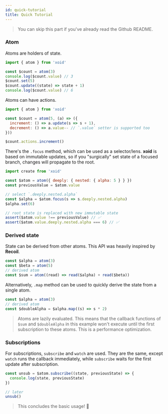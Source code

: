 ```yaml
---
id: quick-tutorial
title: Quick Tutorial
---
```


> You can skip this part if you've already read the Github README.

### Atom

Atoms are holders of state.

```js
import { atom } from 'xoid'

const $count = atom(3)
console.log($count.value) // 3
$count.set(5)
$count.update((state) => state + 1)
console.log($count.value) // 6
```

Atoms can have actions.

```js
import { atom } from 'xoid'

const $count = atom(5, (a) => ({
  increment: () => a.update(s => s + 1),
  decrement: () => a.value-- // `.value` setter is supported too
}))

$count.actions.increment()
```

There's the `.focus` method, which can be used as a selector/lens. **xoid** is based on immutable updates, so if you "surgically" set state of a focused branch, changes will propagate to the root.

```js
import create from 'xoid'

const $atom = atom({ deeply: { nested: { alpha: 5 } } })
const previousValue = $atom.value

// select `.deeply.nested.alpha`
const $alpha = $atom.focus(s => s.deeply.nested.alpha)
$alpha.set(6)

// root state is replaced with new immutable state
assert($atom.value !== previousValue) // ✅
assert($atom.value.deeply.nested.alpha === 6) // ✅
```


### Derived state

State can be derived from other atoms. This API was heavily inspired by **Recoil**.

```js
const $alpha = atom(3)
const $beta = atom(5)
// derived atom
const $sum = atom((read) => read($alpha) + read($beta))
```

Alternatively, `.map` method can be used to quickly derive the state from a single atom.

```js
const $alpha = atom(3)
// derived atom
const $doubleAlpha = $alpha.map((s) => s * 2)
```
> Atoms are lazily evaluated. This means that the callback functions of `$sum` and `$doubleAlpha` in this example won't execute until the first subscription to these atoms. This is a performance optimization.

### Subscriptions

For subscriptions, `subscribe` and `watch` are used. They are the same, except `watch` runs the callback immediately, while `subscribe` waits for the first update after subscription.

```js
const unsub = $atom.subscribe((state, previousState) => {
  console.log(state, previousState)
})

// later
unsub()
```
> This concludes the basic usage! 🎉
